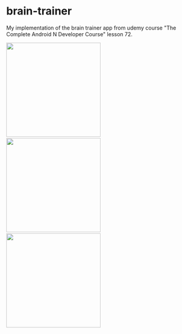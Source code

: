 brain-trainer
==================

My implementation of the brain trainer app from udemy course "The Complete Android N Developer Course" lesson 72.

<img src="http://imgur.com/rV1fiEJ.png" width="250" />&nbsp;
<img src="http://imgur.com/yUBjh0y.png" width="250" />&nbsp;
<img src="http://imgur.com/DslxLVz.png" width="250" />